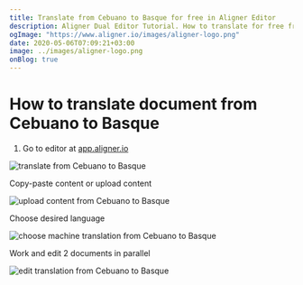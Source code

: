 ```yaml
---
title: Translate from Cebuano to Basque for free in Aligner Editor
description: Aligner Dual Editor Tutorial. How to translate for free from Cebuano to Basque. Aligner is multilingual document management platform. 
ogImage: "https://www.aligner.io/images/aligner-logo.png"
date: 2020-05-06T07:09:21+03:00
image: ../images/aligner-logo.png
onBlog: true
---
```


# How to translate document from Cebuano to Basque

1. Go to editor at [app.aligner.io](https://app.aligner.io "Aligner App web page")

![translate from Cebuano to Basque](../aligner-blank-editor.png "translate from Cebuano to Basque")

Copy-paste content or upload content

![upload content from Cebuano to Basque](../aligner-uploaded-document.png "upload content from Cebuano to Basque")

Choose desired language

![choose machine translation from Cebuano to Basque](../aligner-language-dropdown.png "choose machine translation from Cebuano to Basque")

Work and edit 2 documents in parallel

![edit translation from Cebuano to Basque](../aligner-double-sitded-editor.png "edit translation from Cebuano to Basque")

